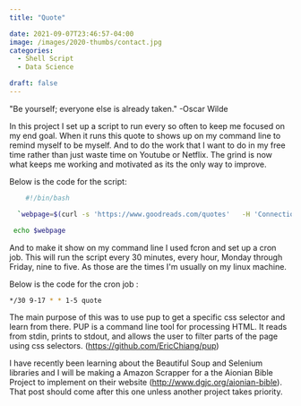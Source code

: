 ```yaml
---
title: "Quote"

date: 2021-09-07T23:46:57-04:00
image: /images/2020-thumbs/contact.jpg
categories:
  - Shell Script
  - Data Science

draft: false
---
```

"Be yourself; everyone else is already taken." -Oscar Wilde

<!--more-->

In this project I set up a script to run every so often to keep me focused on my end goal. When it runs this quote to shows up on my command line to remind myself to be myself. And to do the work that I want to do in my free time rather than just waste time on Youtube or Netflix. The grind is now what keeps me working and motivated as its the only way to improve.

Below is the code for the script:
```bash
	#!/bin/bash

  `webpage=$(curl -s 'https://www.goodreads.com/quotes'   -H 'Connection: keep-alive'   -H 'Cache-Control: max-age=0'   -H 'DNT: 1'   -H 'Upgrade-Insecure-Requests: 1'   -H 'User-Agent: Mozilla/5.0 (X11; Linux x86_64) AppleWebKit/537.36 (KHTML, like Gecko) Chrome/92.0.4515.159Safari/537.36' | pup "body > div.content > div.mainContentContainer > div.mainContent > div.mainContentFloat > div.leftContainer > div.quotes > div:nth-child(1) > div.quoteDetails > div.quoteText text{}")`

 echo $webpage
 ```

And to make it show on my command line I used fcron and set up a cron job. This will run the script every 30 minutes, every hour, Monday through Friday, nine to five. As those are the times I'm usually on my linux machine.  

Below is the code for the cron job :

```bash
*/30 9-17 * * 1-5 quote
```


The main purpose of this was to use pup to get a specific css selector and learn from there. PUP is a command line tool for processing HTML. It reads from stdin, prints to stdout, and allows the user to filter parts of the page using css selectors. (https://github.com/EricChiang/pup)

I have recently been learning about the Beautiful Soup and Selenium libraries and I will be making a Amazon Scrapper for a the Aionian Bible Project to implement on their website (http://www.dgjc.org/aionian-bible). That post should come after this one unless another project takes priority.

